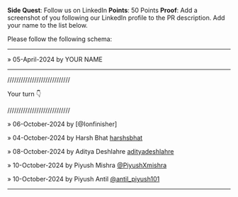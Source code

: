 **Side Quest**: Follow us on LinkedIn
**Points**: 50 Points
**Proof**: Add a screenshot of you following our LinkedIn profile to the PR description. Add your name to the list below.

Please follow the following schema:

---

» 05-April-2024 by YOUR NAME

---

////////////////////////////

Your turn 👇

////////////////////////////


» 06-October-2024 by [@Ionfinisher]

» 04-October-2024 by Harsh Bhat [harshsbhat](https://www.linkedin.com/in/harshsbhat/)

» 08-October-2024 by Aditya Deshlahre [adityadeshlahre](https://www.linkedin.com/in/adityadeshlahre/)

» 10-October-2024 by Piyush Mishra [@PiyushXmishra](https://www.linkedin.com/in/piyushXmishra/)

» 10-October-2024 by Piyush Antil [@antil_piyush101](https://www.linkedin.com/in/piyush-antil-74134218a/)


---
